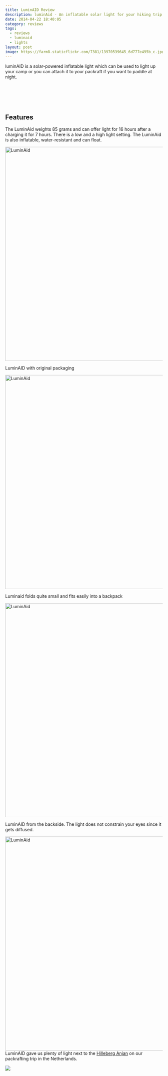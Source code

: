 ```yaml
---
title: LuminAID Review
description: luminAid - An inflatable solar light for your hiking trip
date: 2014-04-22 18:40:05
category: reviews
tags:
  - reviews
  - luminaid
  - lights
layout: post
image: https://farm8.staticflickr.com/7381/13970539645_6d777e495b_c.jpg
---
```


luminAID is a solar-powered inflatable light which can be used to light up your camp or you can attach it to your packraft if you want to paddle at night.

<amp-img src="https://farm8.staticflickr.com/7381/13970539645_6d777e495b_c.jpg" layout="responsive" width="800" height="553" alt="LuminAID Review"></amp-img>
<br>
<!--more-->
<br>
<script src="//z-na.amazon-adsystem.com/widgets/onejs?MarketPlace=US&adInstanceId=cc781bfd-577f-4efb-9da6-75cb9fc7d1c2"></script>
<br>

## Features
The LuminAid weights 85 grams and can offer light for 16 hours after a charging it for 7 hours. There is a low and a high light setting. The LuminAid is also inflatable, water-resistant and can float.

<a href="https://www.flickr.com/photos/90204224@N07/13970959474/" ><img src="https://farm8.staticflickr.com/7404/13970959474_974b5ff688_b.jpg" width="1024" height="683" alt="LuminAid" ></a>

LuminAID with original packaging

<a href="https://www.flickr.com/photos/90204224@N07/13967345072/" ><img src="https://farm8.staticflickr.com/7253/13967345072_66597c9f5b_b.jpg" width="1024" height="683" alt="LuminAid" ></a>

Luminaid folds quite small and fits easily into a backpack

<a href="https://www.flickr.com/photos/90204224@N07/13967348421/" ><img src="https://farm8.staticflickr.com/7084/13967348421_1a012e2dae_b.jpg" width="1024" height="683" alt="LuminAid" ></a>

LuminAID from the backside. The light does not constrain your eyes since it gets diffused.

<a href="https://www.flickr.com/photos/90204224@N07/13967324991/" ><img src="https://farm8.staticflickr.com/7082/13967324991_210e4a8fab_b.jpg" width="1024" height="683" alt="LuminAid"></a>
LuminAID gave us plenty of light next to the <a href="http://hikeventures.com/gear-review-hilleberg-anjan-for-the-summer/" target="_blank">Hilleberg Anjan</a> on our packrafting trip in the Netherlands.

<a href="http://amzn.to/2hnmlcU" target="_blank" rel="nofollow"><img src="http://www.hikeventures.com/buy.gif"></a>
